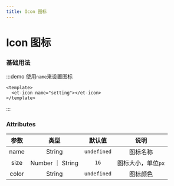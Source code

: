 ```yaml
---
title: Icon 图标
---
```


# Icon 图标

### 基础用法

:::demo 使用`name`来设置图标

```vue
<template>
  <et-icon name="setting"></et-icon>
</template>
```

:::

### Attributes

| 参数  |       类型       |   默认值    |        说明        |
| :---: | :--------------: | :---------: | :----------------: |
| name  |      String      | `undefined` |      图标名称      |
| size  | Number ｜ String |    `16`     | 图标大小，单位`px` |
| color |      String      | `undefined` |      图标颜色      |
